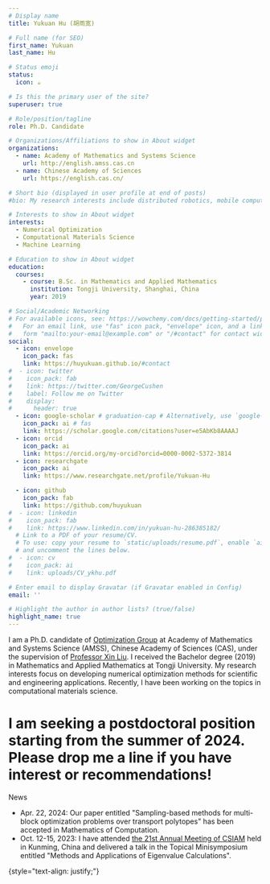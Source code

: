 ```yaml
---
# Display name
title: Yukuan Hu (胡雨宽)

# Full name (for SEO)
first_name: Yukuan
last_name: Hu

# Status emoji
status:
  icon: ☕️

# Is this the primary user of the site?
superuser: true

# Role/position/tagline
role: Ph.D. Candidate

# Organizations/Affiliations to show in About widget
organizations:
  - name: Academy of Mathematics and Systems Science
    url: http://english.amss.cas.cn
  - name: Chinese Academy of Sciences
    url: https://english.cas.cn/

# Short bio (displayed in user profile at end of posts)
#bio: My research interests include distributed robotics, mobile computing and programmable matter.

# Interests to show in About widget
interests:
  - Numerical Optimization
  - Computational Materials Science
  - Machine Learning

# Education to show in About widget
education:
  courses:
    - course: B.Sc. in Mathematics and Applied Mathematics
      institution: Tongji University, Shanghai, China
      year: 2019

# Social/Academic Networking
# For available icons, see: https://wowchemy.com/docs/getting-started/page-builder/#icons
#   For an email link, use "fas" icon pack, "envelope" icon, and a link in the
#   form "mailto:your-email@example.com" or "/#contact" for contact widget.
social:
  - icon: envelope
    icon_pack: fas
    link: https://huyukuan.github.io/#contact
#  - icon: twitter
#    icon_pack: fab
#    link: https://twitter.com/GeorgeCushen
#    label: Follow me on Twitter
#    display:
#      header: true
  - icon: google-scholar # graduation-cap # Alternatively, use `google-scholar` icon from `ai` icon pack
    icon_pack: ai # fas
    link: https://scholar.google.com/citations?user=e5AbKb8AAAAJ
  - icon: orcid
    icon_pack: ai
    link: https://orcid.org/my-orcid?orcid=0000-0002-5372-3814
  - icon: researchgate
    icon_pack: ai
    link: https://www.researchgate.net/profile/Yukuan-Hu

  - icon: github
    icon_pack: fab
    link: https://github.com/huyukuan
#  - icon: linkedin
#    icon_pack: fab
#    link: https://www.linkedin.com/in/yukuan-hu-286385182/
  # Link to a PDF of your resume/CV.
  # To use: copy your resume to `static/uploads/resume.pdf`, enable `ai` icons in `params.yaml`,
  # and uncomment the lines below.
#  - icon: cv
#    icon_pack: ai
#    link: uploads/CV_ykhu.pdf

# Enter email to display Gravatar (if Gravatar enabled in Config)
email: ''

# Highlight the author in author lists? (true/false)
highlight_name: true
---
```


I am a Ph.D. candidate of [Optimization Group](http://lsec.cc.ac.cn/~optim/) at Academy of Mathematics and Systems Science (AMSS), Chinese Academy of Sciences (CAS), under the supervision of [Professor Xin Liu](http://lsec.cc.ac.cn/~liuxin/). I received the Bachelor degree (2019) in Mathematics and Applied Mathematics at Tongji University. My research interests focus on developing numerical optimization methods for scientific and engineering applications. Recently, I have been working on the topics in computational materials science.

# <i class="fa-solid fa-gear fa-spin fa-lg"></i> I am seeking a postdoctoral position starting from the summer of 2024. Please drop me a line if you have interest or recommendations!

<div class="section-subheading"><i class="fa-solid fa-rss"></i> News</div>
<ul class="ul-interests mb-2">
  <li> Apr. 22, 2024: Our paper entitled "Sampling-based methods for multi-block optimization problems over transport polytopes" has been accepted in Mathematics of Computation.</li>
  <li> Oct. 12-15, 2023: I have attended <a href="https://meeting.csiam.org.cn/#/2023/">the 21st Annual Meeting of CSIAM</a> held in Kunming, China and delivered a talk in the Topical Minisymposium entitled "Methods and Applications of Eigenvalue Calculations".</li>
</ul>

{style="text-align: justify;"}

